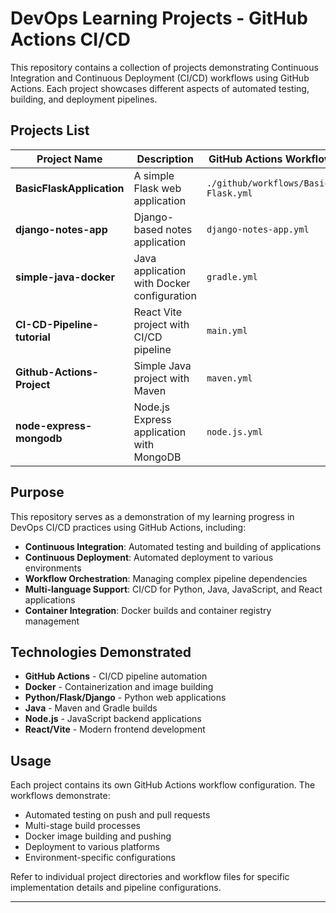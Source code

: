 # DevOps Learning Projects - GitHub Actions CI/CD

This repository contains a collection of projects demonstrating Continuous Integration and Continuous Deployment (CI/CD) workflows using GitHub Actions. Each project showcases different aspects of automated testing, building, and deployment pipelines.

## Projects List

| Project Name | Description | GitHub Actions Workflow |
|-------------|-------------|------------------------|
| **BasicFlaskApplication** | A simple Flask web application | `./github/workflows/Basic-Flask.yml` |
| **django-notes-app** | Django-based notes application | `django-notes-app.yml` |
| **simple-java-docker** | Java application with Docker configuration | `gradle.yml` |
| **CI-CD-Pipeline-tutorial** | React Vite project with CI/CD pipeline | `main.yml` |
| **Github-Actions-Project** | Simple Java project with Maven | `maven.yml` |
| **node-express-mongodb** | Node.js Express application with MongoDB | `node.js.yml` |

## Purpose

This repository serves as a demonstration of my learning progress in DevOps CI/CD practices using GitHub Actions, including:

- **Continuous Integration**: Automated testing and building of applications
- **Continuous Deployment**: Automated deployment to various environments
- **Workflow Orchestration**: Managing complex pipeline dependencies
- **Multi-language Support**: CI/CD for Python, Java, JavaScript, and React applications
- **Container Integration**: Docker builds and container registry management

## Technologies Demonstrated

- **GitHub Actions** - CI/CD pipeline automation
- **Docker** - Containerization and image building
- **Python/Flask/Django** - Python web applications
- **Java** - Maven and Gradle builds
- **Node.js** - JavaScript backend applications
- **React/Vite** - Modern frontend development

## Usage

Each project contains its own GitHub Actions workflow configuration. The workflows demonstrate:

- Automated testing on push and pull requests
- Multi-stage build processes
- Docker image building and pushing
- Deployment to various platforms
- Environment-specific configurations

Refer to individual project directories and workflow files for specific implementation details and pipeline configurations.

---
